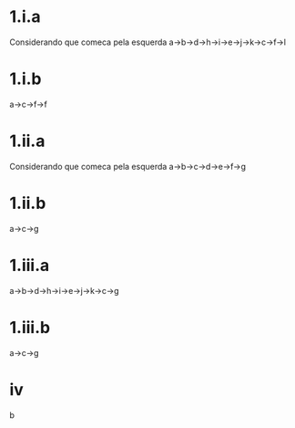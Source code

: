 # 1.i.a
Considerando que comeca pela esquerda
a->b->d->h->i->e->j->k->c->f->l

# 1.i.b
a->c->f->f

# 1.ii.a
Considerando que comeca pela esquerda
a->b->c->d->e->f->g

# 1.ii.b
a->c->g

# 1.iii.a
a->b->d->h->i->e->j->k->c->g

# 1.iii.b
a->c->g

# iv
b
